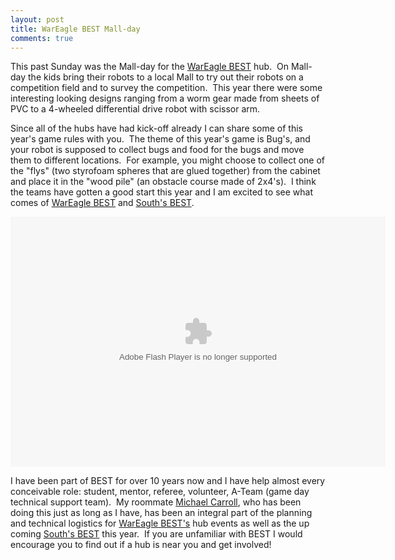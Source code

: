 ```yaml
---
layout: post
title: WarEagle BEST Mall-day
comments: true
---
```

This past Sunday was the Mall-day for the [WarEagle BEST](http://www.wareaglebest.org/) hub.  On Mall-day the kids bring their robots to a local Mall to try out their robots on a competition field and to survey the competition.  This year there were some interesting looking designs ranging from a worm gear made from sheets of PVC to a 4-wheeled differential drive robot with scissor arm.

Since all of the hubs have had kick-off already I can share some of this year's game rules with you.  The theme of this year's game is Bug's, and your robot is supposed to collect bugs and food for the bugs and move them to different locations.  For example, you might choose to collect one of the "flys" (two styrofoam spheres that are glued together) from the cabinet and place it in the "wood pile" (an obstacle course made of 2x4's).  I think the teams have gotten a good start this year and I am excited to see what comes of [WarEagle BEST](http://www.wareaglebest.org/) and [South's BEST](http://www.southsbest.org/site/).


<embed type="application/x-shockwave-flash" src="https://photos.gstatic.com/media/slideshow.swf" width="600" height="400" flashvars="host=picasaweb.google.com&amp;hl=en_US&amp;feat=flashalbum&amp;RGB=0x000000&amp;feed=https%3A%2F%2Fpicasaweb.google.com%2Fdata%2Ffeed%2Fapi%2Fuser%2F104883619408675201853%2Falbumid%2F5657205434666782449%3Falt%3Drss%26kind%3Dphoto%26hl%3Den_US" pluginspage="http://www.macromedia.com/go/getflashplayer"></embed>


I have been part of BEST for over 10 years now and I have help almost every conceivable role: student, mentor, referee, volunteer, A-Team (game day technical support team).  My roommate <a href="http://mjcarroll.net/">Michael Carroll</a>, who has been doing this just as long as I have, has been an integral part of the planning and technical logistics for <a href="http://www.wareaglebest.org/">WarEagle BEST's</a> hub events as well as the up coming <a href="http://www.southsbest.org/site/">South's BEST</a> this year.  If you are unfamiliar with BEST I would encourage you to find out if a hub is near you and get involved!
